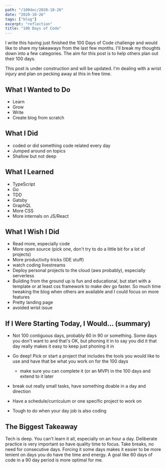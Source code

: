 ```yaml
---
path: "/100doc/2020-10-26"
date: "2020-10-26"
tags: ["blog"]
excerpt: "reflection"
title: "100 Days of Code"
---
```


I write this having just finished the 100 Days of Code challenge and would like to share my takeaways from the last few months. I'll break my thoughts down into a few categories. The aim for this post is to help others plan out their 100 days.

This post is under construction and will be updated. I'm dealing with a wrist injury and plan on pecking away at this in free time.

## What I Wanted to Do

- Learn
- Grow
- Write
- Create blog from scratch

## What I Did

- coded or did something code related every day
- Jumped around on topics
- Shallow but not deep

## What I Learned

- TypeScript
- Go
- TDD
- Gatsby
- GraphQL
- More CSS
- More internals on JS/React

## What I Wish I Did

- Read more, especially code
- More open source (pick one, don't try to do a little bit for a lot of projects)
- More productivity tricks (IDE stuff)
- watch coding livestreams
- Deploy personal projects to the cloud (aws probably), especially serverless
- Building from the ground up is fun and educational, but start with a template or at least css framework to make dev go faster. So much time tweaking the blog when others are available and I could focus on more features
- Pretty landing page
- avoided wrist issue

## If I Were Starting Today, I Would... (summary)
- Not 100 contiguous days, probably 60 in 90 or something. Some days you don't want to and that's OK, but phoning it in to say you did it that day really makes it easy to keep just phoning it in
- Go deep! Pick or start a project that includes the tools you would like to use and have that be what you work on for the 100 days
  - make sure you can complete it (or an MVP) in the 100 days and extend to it later
- break out really small tasks, have something doable in a day and direction

- Have a schedule/curriculum or one specific project to work on
- Tough to do when your day job is also coding

## The Biggest Takeaway

Tech is deep. You can't learn it all, especially on an hour a day. Deliberate practice is very important so have quality time to focus. Take breaks, no need for consecutive days. Forcing it some days makes it easier to be more lenient on days you do have the time and energy. A goal like 60 days of code in a 90 day period is more optimal for me.
